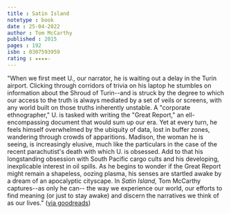 ```yaml
---
title : Satin Island
notetype : book
date : 25-04-2022
author : Tom McCarthy
published : 2015
pages : 192
isbn : 0307593959
rating : ★★★★☆
---
```


"When we first meet U., our narrator, he is waiting out a delay in the Turin airport. Clicking through corridors of trivia on his laptop he stumbles on information about the Shroud of Turin--and is struck by the degree to which our access to the truth is always mediated by a set of veils or screens, with any world built on those truths inherently unstable. A "corporate ethnographer," U. is tasked with writing the "Great Report," an ell-encompassing document that would sum up our era. Yet at every turn, he feels himself overwhelmed by the ubiquity of data, lost in buffer zones, wandering through crowds of apparitions. Madison, the woman he is seeing, is increasingly elusive, much like the particulars in the case of the recent parachutist's death with which U. is obsessed. Add to that his longstanding obsession with South Pacific cargo cults and his developing, inexplicable interest in oil spills. As he begins to wonder if the Great Report might remain a shapeless, oozing plasma, his senses are startled awake by a dream of an apocalyptic cityscape. In _Satin Island,_ Tom McCarthy captures--as only he can-- the way we experience our world, our efforts to find meaning (or just to stay awake) and discern the narratives we think of as our lives." ([via goodreads](https://www.goodreads.com/book/show/22543699-satin-island))
